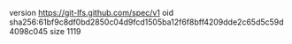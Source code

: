 version https://git-lfs.github.com/spec/v1
oid sha256:61bf9c8df0bd2850c04d9fcd1505ba12f6f8bff4209dde2c65d5c59d4098c045
size 1119

